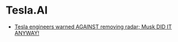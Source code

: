 # Tesla.AI
- [Tesla engineers warned AGAINST removing radar; Musk DID IT ANYWAY!](https://youtu.be/sl6l9Kus22A)

